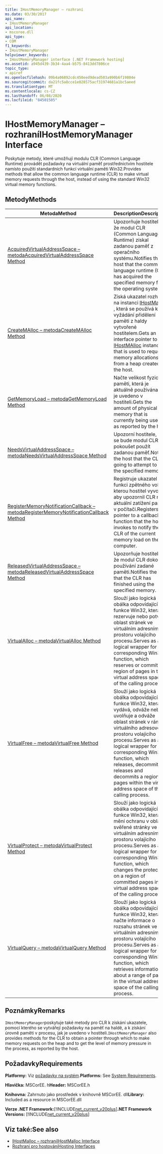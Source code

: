 ```yaml
---
title: IHostMemoryManager – rozhraní
ms.date: 03/30/2017
api_name:
- IHostMemoryManager
api_location:
- mscoree.dll
api_type:
- COM
f1_keywords:
- IHostMemoryManager
helpviewer_keywords:
- IHostMemoryManager interface [.NET Framework hosting]
ms.assetid: a945d439-3b34-4aa4-b575-8413dd7806ce
topic_type:
- apiref
ms.openlocfilehash: 09b4a06892cdc450eed9dead503a990b6f19804e
ms.sourcegitcommit: da21fc5a8cce1e028575acf31974681a1bc5aeed
ms.translationtype: MT
ms.contentlocale: cs-CZ
ms.lasthandoff: 06/08/2020
ms.locfileid: "84501505"
---
```

# <a name="ihostmemorymanager-interface"></a><span data-ttu-id="0973a-102">IHostMemoryManager – rozhraní</span><span class="sxs-lookup"><span data-stu-id="0973a-102">IHostMemoryManager Interface</span></span>
<span data-ttu-id="0973a-103">Poskytuje metody, které umožňují modulu CLR (Common Language Runtime) provádět požadavky na virtuální paměť prostřednictvím hostitele namísto použití standardních funkcí virtuální paměti Win32.</span><span class="sxs-lookup"><span data-stu-id="0973a-103">Provides methods that allow the common language runtime (CLR) to make virtual memory requests through the host, instead of using the standard Win32 virtual memory functions.</span></span>  
  
## <a name="methods"></a><span data-ttu-id="0973a-104">Metody</span><span class="sxs-lookup"><span data-stu-id="0973a-104">Methods</span></span>  
  
|<span data-ttu-id="0973a-105">Metoda</span><span class="sxs-lookup"><span data-stu-id="0973a-105">Method</span></span>|<span data-ttu-id="0973a-106">Description</span><span class="sxs-lookup"><span data-stu-id="0973a-106">Description</span></span>|  
|------------|-----------------|  
|[<span data-ttu-id="0973a-107">AcquiredVirtualAddressSpace – metoda</span><span class="sxs-lookup"><span data-stu-id="0973a-107">AcquiredVirtualAddressSpace Method</span></span>](ihostmemorymanager-acquiredvirtualaddressspace-method.md)|<span data-ttu-id="0973a-108">Upozorňuje hostitele, že modul CLR (Common Language Runtime) získal zadanou paměť z operačního systému.</span><span class="sxs-lookup"><span data-stu-id="0973a-108">Notifies the host that the common language runtime (CLR) has acquired the specified memory from the operating system.</span></span>|  
|[<span data-ttu-id="0973a-109">CreateMAlloc – metoda</span><span class="sxs-lookup"><span data-stu-id="0973a-109">CreateMAlloc Method</span></span>](ihostmemorymanager-createmalloc-method.md)|<span data-ttu-id="0973a-110">Získá ukazatel rozhraní na instanci [IHostMalloc](ihostmalloc-interface.md) , která se používá k vyžádání přidělení paměti z haldy vytvořené hostitelem.</span><span class="sxs-lookup"><span data-stu-id="0973a-110">Gets an interface pointer to an [IHostMAlloc](ihostmalloc-interface.md) instance that is used to request memory allocations from a heap created by the host.</span></span>|  
|[<span data-ttu-id="0973a-111">GetMemoryLoad – metoda</span><span class="sxs-lookup"><span data-stu-id="0973a-111">GetMemoryLoad Method</span></span>](ihostmemorymanager-getmemoryload-method.md)|<span data-ttu-id="0973a-112">Načte velikost fyzické paměti, která je aktuálně používána, jak je uvedeno v hostiteli.</span><span class="sxs-lookup"><span data-stu-id="0973a-112">Gets the amount of physical memory that is currently being used, as reported by the host.</span></span>|  
|[<span data-ttu-id="0973a-113">NeedsVirtualAddressSpace – metoda</span><span class="sxs-lookup"><span data-stu-id="0973a-113">NeedsVirtualAddressSpace Method</span></span>](ihostmemorymanager-needsvirtualaddressspace-method.md)|<span data-ttu-id="0973a-114">Upozorní hostitele, že se bude modul CLR pokoušet použít zadanou paměť.</span><span class="sxs-lookup"><span data-stu-id="0973a-114">Notifies the host that the CLR is going to attempt to use the specified memory.</span></span>|  
|[<span data-ttu-id="0973a-115">RegisterMemoryNotificationCallback – metoda</span><span class="sxs-lookup"><span data-stu-id="0973a-115">RegisterMemoryNotificationCallback Method</span></span>](ihostmemorymanager-registermemorynotificationcallback-method.md)|<span data-ttu-id="0973a-116">Registruje ukazatel na funkci zpětného volání, kterou hostitel vyvolá, aby upozornil CLR na aktuální zatížení paměti v počítači.</span><span class="sxs-lookup"><span data-stu-id="0973a-116">Registers a pointer to a callback function that the host invokes to notify the CLR of the current memory load on the computer.</span></span>|  
|[<span data-ttu-id="0973a-117">ReleasedVirtualAddressSpace – metoda</span><span class="sxs-lookup"><span data-stu-id="0973a-117">ReleasedVirtualAddressSpace Method</span></span>](ihostmemorymanager-releasedvirtualaddressspace-method.md)|<span data-ttu-id="0973a-118">Upozorňuje hostitele, že modul CLR dokončil používání zadané paměti.</span><span class="sxs-lookup"><span data-stu-id="0973a-118">Notifies the host that the CLR has finished using the specified memory.</span></span>|  
|[<span data-ttu-id="0973a-119">VirtualAlloc – metoda</span><span class="sxs-lookup"><span data-stu-id="0973a-119">VirtualAlloc Method</span></span>](ihostmemorymanager-virtualalloc-method.md)|<span data-ttu-id="0973a-120">Slouží jako logická obálka odpovídající funkce Win32, která rezervuje nebo potvrdí oblast stránek ve virtuálním adresním prostoru volajícího procesu.</span><span class="sxs-lookup"><span data-stu-id="0973a-120">Serves as a logical wrapper for the corresponding Win32 function, which reserves or commits a region of pages in the virtual address space of the calling process.</span></span>|  
|[<span data-ttu-id="0973a-121">VirtualFree – metoda</span><span class="sxs-lookup"><span data-stu-id="0973a-121">VirtualFree Method</span></span>](ihostmemorymanager-virtualfree-method.md)|<span data-ttu-id="0973a-122">Slouží jako logická obálka odpovídající funkce Win32, která vydává, odváže nebo uvolňuje a odváže oblast stránek v rámci virtuálního adresového prostoru volajícího procesu.</span><span class="sxs-lookup"><span data-stu-id="0973a-122">Serves as a logical wrapper for the corresponding Win32 function, which releases, decommits, or releases and decommits a region of pages within the virtual address space of the calling process.</span></span>|  
|[<span data-ttu-id="0973a-123">VirtualProtect – metoda</span><span class="sxs-lookup"><span data-stu-id="0973a-123">VirtualProtect Method</span></span>](ihostmemorymanager-virtualprotect-method.md)|<span data-ttu-id="0973a-124">Slouží jako logická obálka odpovídající funkce Win32, která mění ochranu v oblasti svěřené stránky ve virtuálním adresním prostoru volajícího procesu.</span><span class="sxs-lookup"><span data-stu-id="0973a-124">Serves as a logical wrapper for the corresponding Win32 function, which changes the protection on a region of committed pages in the virtual address space of the calling process.</span></span>|  
|[<span data-ttu-id="0973a-125">VirtualQuery – metoda</span><span class="sxs-lookup"><span data-stu-id="0973a-125">VirtualQuery Method</span></span>](ihostmemorymanager-virtualquery-method.md)|<span data-ttu-id="0973a-126">Slouží jako logická obálka odpovídající funkce Win32, která načte informace o rozsahu stránek ve virtuálním adresním prostoru volajícího procesu.</span><span class="sxs-lookup"><span data-stu-id="0973a-126">Serves as a logical wrapper for the corresponding Win32 function, which retrieves information about a range of pages in the virtual address space of the calling process.</span></span>|  
  
## <a name="remarks"></a><span data-ttu-id="0973a-127">Poznámky</span><span class="sxs-lookup"><span data-stu-id="0973a-127">Remarks</span></span>  
 <span data-ttu-id="0973a-128">`IHostMemoryManager`poskytuje také metody pro CLR k získání ukazatele, pomocí kterého se vytvářejí požadavky na paměť na haldě, a k získání úrovně paměti v procesu, jak je uvedeno v hostiteli.</span><span class="sxs-lookup"><span data-stu-id="0973a-128">`IHostMemoryManager` also provides methods for the CLR to obtain a pointer through which to make memory requests on the heap and to get the level of memory pressure in the process, as reported by the host.</span></span>  
  
## <a name="requirements"></a><span data-ttu-id="0973a-129">Požadavky</span><span class="sxs-lookup"><span data-stu-id="0973a-129">Requirements</span></span>  
 <span data-ttu-id="0973a-130">**Platformy:** Viz [požadavky na systém](../../get-started/system-requirements.md).</span><span class="sxs-lookup"><span data-stu-id="0973a-130">**Platforms:** See [System Requirements](../../get-started/system-requirements.md).</span></span>  
  
 <span data-ttu-id="0973a-131">**Hlavička:** MSCorEE. h</span><span class="sxs-lookup"><span data-stu-id="0973a-131">**Header:** MSCorEE.h</span></span>  
  
 <span data-ttu-id="0973a-132">**Knihovna:** Zahrnuto jako prostředek v knihovně MSCorEE. dll</span><span class="sxs-lookup"><span data-stu-id="0973a-132">**Library:** Included as a resource in MSCorEE.dll</span></span>  
  
 <span data-ttu-id="0973a-133">**Verze .NET Framework:**[!INCLUDE[net_current_v20plus](../../../../includes/net-current-v20plus-md.md)]</span><span class="sxs-lookup"><span data-stu-id="0973a-133">**.NET Framework Versions:** [!INCLUDE[net_current_v20plus](../../../../includes/net-current-v20plus-md.md)]</span></span>  
  
## <a name="see-also"></a><span data-ttu-id="0973a-134">Viz také:</span><span class="sxs-lookup"><span data-stu-id="0973a-134">See also</span></span>

- [<span data-ttu-id="0973a-135">IHostMalloc – rozhraní</span><span class="sxs-lookup"><span data-stu-id="0973a-135">IHostMalloc Interface</span></span>](ihostmalloc-interface.md)
- [<span data-ttu-id="0973a-136">Rozhraní pro hostování</span><span class="sxs-lookup"><span data-stu-id="0973a-136">Hosting Interfaces</span></span>](hosting-interfaces.md)
